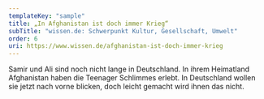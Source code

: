 ```yaml
---
templateKey: "sample"
title: „In Afghanistan ist doch immer Krieg“
subTitle: "wissen.de: Schwerpunkt Kultur, Gesellschaft, Umwelt"
order: 6
uri: https://www.wissen.de/afghanistan-ist-doch-immer-krieg
---
```


Samir und Ali sind noch nicht lange in Deutschland. In ihrem Heimatland Afghanistan haben die Teenager Schlimmes erlebt. In Deutschland wollen sie jetzt nach vorne blicken, doch leicht gemacht wird ihnen das nicht.
